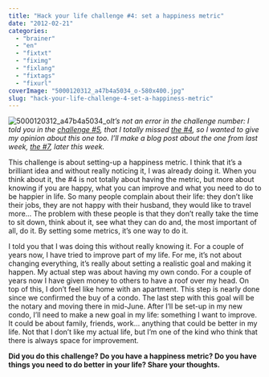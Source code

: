 ```yaml
---
title: "Hack your life challenge #4: set a happiness metric"
date: "2012-02-21"
categories: 
  - "brainer"
  - "en"
  - "fixtxt"
  - "fiximg"
  - "fixlang"
  - "fixtags"
  - "fixurl"
coverImage: "5000120312_a47b4a5034_o-580x400.jpg"
slug: "hack-your-life-challenge-4-set-a-happiness-metric"
---
```


![](images/5000120312_a47b4a5034_o-580x400.jpg "5000120312_a47b4a5034_o")_It’s not an error in the challenge number: I told you in the [challenge #5](https://fred.dev/hack-your-life-challenge-5-do/ "Hack your life challenge #5: do"), that I totally missed [the #4](https://fabricecalando.com/and-theneverything-changes/), so I wanted to give my opinion about this one too. I’ll make a blog post about the one from last week, [the #7](https://fabricecalando.com/hack-your-life-project-take-a-break/), later this week._

This challenge is about setting-up a happiness metric. I think that it’s a brilliant idea and without really noticing it, I was already doing it. When you think about it, the #4 is not totally about having the metric, but more about knowing if you are happy, what you can improve and what you need to do to be happier in life. So many people complain about their life: they don’t like their jobs, they are not happy with their husband, they would like to travel more… The problem with these people is that they don’t really take the time to sit down, think about it, see what they can do and, the most important of all, do it. By setting some metrics, it’s one way to do it.

I told you that I was doing this without really knowing it. For a couple of years now, I have tried to improve part of my life. For me, it’s not about changing everything, it’s really about setting a realistic goal and making it happen. My actual step was about having my own condo. For a couple of years now I have given money to others to have a roof over my head. On top of this, I don’t feel like home with an apartment. This step is nearly done since we confirmed the buy of a condo. The last step with this goal will be the notary and moving there in mid-June. After I’ll be set-up in my new condo, I’ll need to make a new goal in my life: something I want to improve. It could be about family, friends, work… anything that could be better in my life. Not that I don’t like my actual life, but I’m one of the kind who think that there is always space for improvement.

**Did you do this challenge? Do you have a happiness metric? Do you have things you need to do better in your life? Share your thoughts.**
